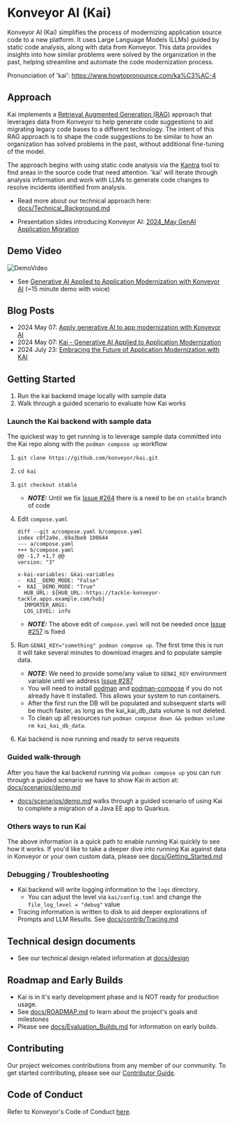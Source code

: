 # Konveyor AI (Kai)

Konveyor AI (Kai) simplifies the process of modernizing application source code to a new platform. It uses Large Language Models (LLMs) guided by static code analysis, along with data from Konveyor. This data provides insights into how similar problems were solved by the organization in the past, helping streamline and automate the code modernization process.

Pronunciation of 'kai': https://www.howtopronounce.com/ka%C3%AC-4

## Approach

Kai implements a [Retrieval Augmented Generation (RAG)](https://arxiv.org/abs/2005.11401) approach that leverages data from Konveyor to help generate code suggestions to aid migrating legacy code bases to a different technology. The intent of this RAG approach is to shape the code suggestions to be similar to how an organization has solved problems in the past, without additional fine-tuning of the model.

The approach begins with using static code analysis via the [Kantra](https://github.com/konveyor/kantra) tool to find areas in the source code that need attention. 'kai' will iterate through analysis information and work with LLMs to generate code changes to resolve incidents identified from analysis.

- Read more about our technical approach here: [docs/Technical_Background.md](docs/design/Technical_Background.md)

- Presentation slides introducing Konveyor AI: [2024_May GenAI Application Migration](https://docs.google.com/presentation/d/1awMdp5hHC6L4Xc_uY6Kj4XiskAArDGPhyQRBI6GJUAo/edit#slide=id.g28c0e0d2936_0_621)

## Demo Video

![DemoVideo](/docs/images/Kai_April_26c.gif)

- See [Generative AI Applied to Application Modernization with Konveyor AI](https://www.youtube.com/watch?v=aE8qNY2m4v4) (~15 minute demo with voice)

## Blog Posts

- 2024 May 07: [Apply generative AI to app modernization with Konveyor AI](https://developers.redhat.com/articles/2024/05/07/modernize-apps-konveyor-ai)
- 2024 May 07: [Kai - Generative AI Applied to Application Modernization](https://www.konveyor.io/blog/kai-deep-dive-2024/)
- 2024 July 23: [Embracing the Future of Application Modernization with KAI](https://shaaf.dev/post/2024-07-23-embracing-the-future-of-app-mod-with-konveyor-ai/)

## Getting Started

1. Run the kai backend image locally with sample data
2. Walk through a guided scenario to evaluate how Kai works

### Launch the Kai backend with sample data

The quickest way to get running is to leverage sample data committed into the Kai repo along with the `podman compose up` workflow

1.  `git clone https://github.com/konveyor/kai.git`
1.  `cd kai`
1.  `git checkout stable`
    - **_NOTE:_** Until we fix [Issue #264](https://github.com/konveyor/kai/issues/264) there is a need to be on `stable` branch of code
1.  Edit `compose.yaml`

        diff --git a/compose.yaml b/compose.yaml
        index c0f2a9e..69a3be8 100644
        --- a/compose.yaml
        +++ b/compose.yaml
        @@ -1,7 +1,7 @@
        version: "3"

        x-kai-variables: &kai-variables
        -  KAI__DEMO_MODE: "False"
        +  KAI__DEMO_MODE: "True"
          HUB_URL: ${HUB_URL:-https://tackle-konveyor-tackle.apps.example.com/hub}
          IMPORTER_ARGS:
          LOG_LEVEL: info

    - **_NOTE:_** The above edit of `compose.yaml` will not be needed once [Issue #257](https://github.com/konveyor/kai/issues/257) is fixed

1.  Run `GENAI_KEY="something" podman compose up`. The first time this is run it will take several minutes to download images and to populate sample data.
    - **_NOTE:_** We need to provide some/any value to `GENAI_KEY` environment variable until we address [Issue #287](https://github.com/konveyor/kai/issues/287)
    - You will need to install [podman](https://podman.io/docs/installation) and [podman-compose](https://github.com/containers/podman-compose?tab=readme-ov-file#installation) if you do not already have it installed. This allows your system to run containers.
    - After the first run the DB will be populated and subsequent starts will be much faster, as long as the kai_kai_db_data volume is not deleted.
    - To clean up all resources run `podman compose down && podman volume rm kai_kai_db_data`.
1.  Kai backend is now running and ready to serve requests

### Guided walk-through

After you have the kai backend running via `podman compose up` you can run through a guided scenario we have to show Kai in action at: [docs/scenarios/demo.md](docs/scenarios/demo.md)

- [docs/scenarios/demo.md](docs/scenarios/demo.md) walks through a guided scenario of using Kai to complete a migration of a Java EE app to Quarkus.

### Others ways to run Kai

The above information is a quick path to enable running Kai quickly to see how it works. If you'd like to take a deeper dive into running Kai against data in Konveyor or your own custom data, please see [docs/Getting_Started.md](docs/Getting_Started.md)

### Debugging / Troubleshooting

- Kai backend will write logging information to the `logs` directory.
  - You can adjust the level via `kai/config.toml` and change the `file_log_level = "debug"` value
- Tracing information is written to disk to aid deeper explorations of Prompts and LLM Results. See [docs/contrib/Tracing.md](docs/contrib/Tracing.md)

## Technical design documents

- See our technical design related information at [docs/design](docs/design)

## Roadmap and Early Builds

- Kai is in it's early development phase and is NOT ready for production usage.
- See [docs/ROADMAP.md](docs/ROADMAP.md) to learn about the project's goals and milestones
- Please see [docs/Evaluation_Builds.md](docs/Evaluation_Builds.md) for information on early builds.

## Contributing

Our project welcomes contributions from any member of our community. To get
started contributing, please see our [Contributor Guide](CONTRIBUTING.md).

## Code of Conduct

Refer to Konveyor's Code of Conduct [here](https://github.com/konveyor/community/blob/main/CODE_OF_CONDUCT.md).
